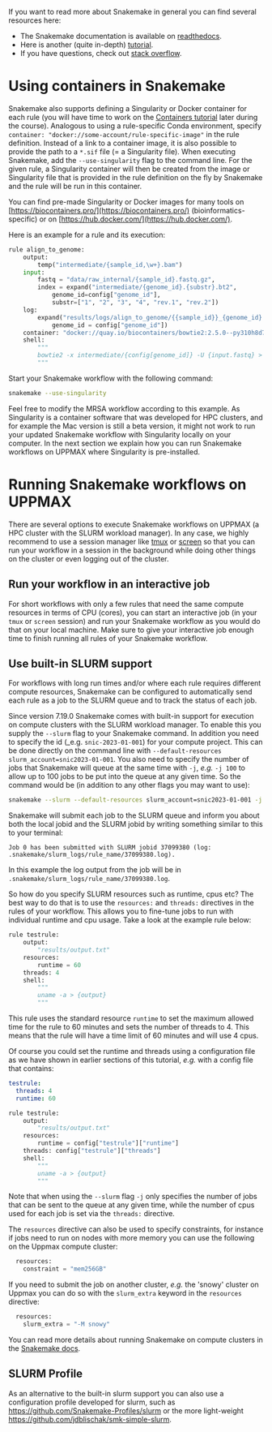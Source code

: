 If you want to read more about Snakemake in general you can find several
resources here:

* The Snakemake documentation is available on [readthedocs](
  https://snakemake.readthedocs.io/en/stable/#).
* Here is another (quite in-depth) [tutorial](
  https://snakemake.readthedocs.io/en/stable/tutorial/tutorial.html#tutorial).
* If you have questions, check out [stack overflow](
  https://stackoverflow.com/questions/tagged/snakemake).

# Using containers in Snakemake

Snakemake also supports defining a Singularity or Docker container for each
rule (you will have time to work on the [Containers tutorial](containers-1-introduction)
later during the course). Analogous to using a rule-specific Conda environment,
specify `container: "docker://some-account/rule-specific-image"` in the rule
definition. Instead of a link to a container image, it is also possible to
provide the path to a `*.sif` file (= a Singularity file). When executing
Snakemake, add the `--use-singularity` flag to the command line. For the given
rule, a Singularity container will then be created from the image or Singularity
file that is provided in the rule definition on the fly by Snakemake and the
rule will be run in this container.

You can find pre-made Singularity or Docker images for many tools on
[https://biocontainers.pro/](https://biocontainers.pro/) (bioinformatics-specific)
or on [https://hub.docker.com/](https://hub.docker.com/).

Here is an example for a rule and its execution:

```python
rule align_to_genome:
    output:
        temp("intermediate/{sample_id,\w+}.bam")
    input:
        fastq = "data/raw_internal/{sample_id}.fastq.gz",
        index = expand("intermediate/{genome_id}.{substr}.bt2",
            genome_id=config["genome_id"],
            substr=["1", "2", "3", "4", "rev.1", "rev.2"])
    log:
        expand("results/logs/align_to_genome/{{sample_id}}_{genome_id}.log",
            genome_id = config["genome_id"])
    container: "docker://quay.io/biocontainers/bowtie2:2.5.0--py310h8d7afc0_0"
    shell:
        """
        bowtie2 -x intermediate/{config[genome_id]} -U {input.fastq} > {output} 2>{log}
        """
```

Start your Snakemake workflow with the following command:

```bash
snakemake --use-singularity
```

Feel free to modify the MRSA workflow according to this example. As Singularity
is a container software that was developed for HPC clusters, and for example the
Mac version is still a beta version, it might not work to run your updated
Snakemake workflow with Singularity locally on your computer.
In the next section we explain how you can run Snakemake workflows on UPPMAX
where Singularity is pre-installed.

# Running Snakemake workflows on UPPMAX

There are several options to execute Snakemake workflows on UPPMAX (a HPC
cluster with the SLURM workload manager). In any case, we highly recommend to
use a session manager like [tmux](https://github.com/tmux/tmux/wiki) or 
[screen](https://www.gnu.org/software/screen/manual/screen.html#Overview) so 
that you can run your workflow in a session in the background while doing 
other things on the cluster or even logging out of the cluster.

## Run your workflow in an interactive job

For short workflows with only a few rules that need the same compute resources
in terms of CPU (cores), you can start an interactive job (in your `tmux` or
`screen` session) and run your Snakemake workflow as you would do that on your
local machine. Make sure to give your interactive job enough time to finish
running all rules of your Snakemake workflow.

## Use built-in SLURM support

For workflows with long run times and/or where each rule requires different
compute resources, Snakemake can be configured to automatically send each rule
as a job to the SLURM queue and to track the status of each job.

Since version 7.19.0 Snakemake comes with built-in support for execution on 
compute clusters with the SLURM workload manager. To enable this you supply 
the `--slurm` flag to your Snakemake command. In addition you need to 
specify the id (_e.g. `snic-2023-01-001`) for your compute project. This can 
be done directly on the command line with `--default-resources 
slurm_account=snic2023-01-001`. You also need to specify the number of jobs 
that Snakemake will queue at the same time with `-j`, _e.g._ `-j 100` to 
allow up to 100 jobs to be put into the queue at any given time. So the 
command would be (in addition to any other flags you may want to use):

```bash
snakemake --slurm --default-resources slurm_account=snic2023-01-001 -j 100
```

Snakemake will submit each job to the SLURM queue and inform you about both 
the local jobid and the SLURM jobid by writing something similar to this to 
your terminal:

```
Job 0 has been submitted with SLURM jobid 37099380 (log: .snakemake/slurm_logs/rule_name/37099380.log).
```

In this example the log output from the job will be in 
`.snakemake/slurm_logs/rule_name/37099380.log`.

So how do you specify SLURM resources such as runtime, cpus etc? The best 
way to do that is to use the `resources:` and `threads:` directives in the 
rules of your workflow. This allows you to fine-tune jobs to run with 
individual runtime and cpu usage. Take a look at the example rule below:

```python
rule testrule:
    output:
        "results/output.txt"
    resources:
        runtime = 60
    threads: 4
    shell:
        """
        uname -a > {output}
        """
```

This rule uses the standard resource `runtime` to set the maximum allowed 
time for the rule to 60 minutes and sets the number of threads to 4. This 
means that the rule will have a time limit of 60 minutes and will use 4 cpus. 

Of course you could set the runtime and threads using a configuration file 
as we have shown in earlier sections of this tutorial, _e.g._ with a config 
file that contains:

```yaml
testrule:
  threads: 4
  runtime: 60
```

```python
rule testrule:
    output:
        "results/output.txt"
    resources:
        runtime = config["testrule"]["runtime"]
    threads: config["testrule"]["threads"]
    shell:
        """
        uname -a > {output}
        """
```

Note that when using the `--slurm` flag `-j` only specifies the number of 
jobs that can be sent to the queue at any given time, while the number of 
cpus used for each job is set via the `threads:` directive.

The `resources` directive can also be used to specify constraints, for 
instance if jobs need to run on nodes with more memory you can use the 
following on the Uppmax compute cluster:

```python
  resources:
    constraint = "mem256GB"
```

If you need to submit the job on another cluster, _e.g._ the 'snowy' cluster 
on Uppmax you can do so with the `slurm_extra` keyword in the `resources` 
directive:

```python
  resources:
    slurm_extra = "-M snowy"
```

You can read more details about running Snakemake on compute clusters in the 
[Snakemake docs](https://snakemake.readthedocs.io/en/stable/executing/cluster.html).

## SLURM Profile

As an alternative to the built-in slurm support you can also use a 
configuration profile developed for slurm, such as 
https://github.com/Snakemake-Profiles/slurm or the more light-weight 
https://github.com/jdblischak/smk-simple-slurm. 
